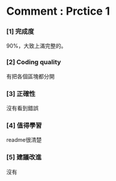# Comment : Prctice 1
### [1] 完成度
90%，大致上滿完整的。

### [2] Coding quality
有把各個區塊都分開

### [3] 正確性
沒有看到錯誤

### [4] 值得學習
readme很清楚

### [5] 建議改進
沒有
